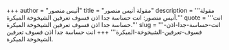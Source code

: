 +++
author = "أنيس منصور"
title = "مقولة أنيس منصور"
description = '''مقولة أنيس منصور: انت حساسة جدا اذن فسوف تعرفين الشيخوخة المبكرة.'''
quote = '''انت حساسة جدا اذن فسوف تعرفين الشيخوخة المبكرة.'''
slug = '''انت-حساسة-جدا-اذن-فسوف-تعرفين-الشيخوخة-المبكرة'''
+++
انت حساسة جدا اذن فسوف تعرفين الشيخوخة المبكرة.
